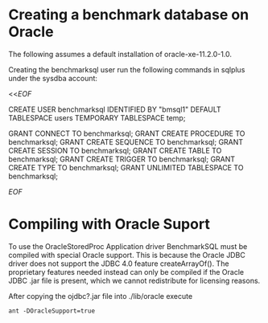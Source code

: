 Creating a benchmark database on Oracle
=======================================

The following assumes a default installation of oracle-xe-11.2.0-1.0.

Creating the benchmarksql user run the following commands in sqlplus
under the sysdba account:

<<_EOF_

CREATE USER benchmarksql
	IDENTIFIED BY "bmsql1"
	DEFAULT TABLESPACE users
	TEMPORARY TABLESPACE temp;

GRANT CONNECT TO benchmarksql;
GRANT CREATE PROCEDURE TO benchmarksql;
GRANT CREATE SEQUENCE TO benchmarksql;
GRANT CREATE SESSION TO benchmarksql;
GRANT CREATE TABLE TO benchmarksql;
GRANT CREATE TRIGGER TO benchmarksql;
GRANT CREATE TYPE TO benchmarksql;
GRANT UNLIMITED TABLESPACE TO benchmarksql;

_EOF_

Compiling with Oracle Suport
============================

To use the OracleStoredProc Application driver BenchmarkSQL must be
compiled with special Oracle support. This is because the Oracle JDBC
driver does not support the JDBC 4.0 feature createArrayOf(). The
proprietary features needed instead can only be compiled if the Oracle
JDBC .jar file is present, which we cannot redistribute for licensing
reasons. 

After copying the ojdbc?.jar file into ./lib/oracle execute

```
ant -DOracleSupport=true
```

